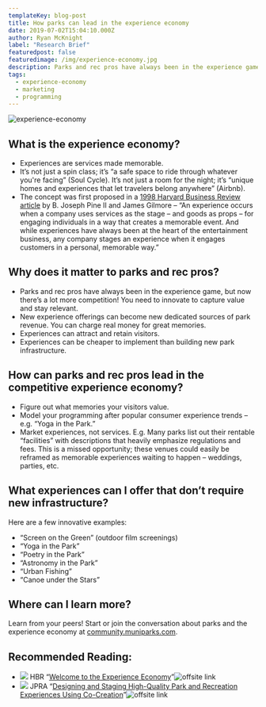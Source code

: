 ```yaml
---
templateKey: blog-post
title: How parks can lead in the experience economy
date: 2019-07-02T15:04:10.000Z
author: Ryan McKnight
label: "Research Brief"
featuredpost: false
featuredimage: /img/experience-economy.jpg
description: Parks and rec pros have always been in the experience game, but now there’s a lot more competition.
tags:
  - experience-economy
  - marketing
  - programming
---
```


![experience-economy](/img/experience-economy.jpg)

## What is the experience economy?

* Experiences are services made memorable.
* It’s not just a spin class; it’s “a safe space to ride through whatever you're facing” (Soul Cycle). It’s not just a room for the night; it’s “unique homes and experiences that let travelers belong anywhere” (Airbnb).
* The concept was first proposed in a <a href="https://hbr.org/1998/07/welcome-to-the-experience-economy">1998 Harvard Business Review article</a> by B. Joseph Pine II and James Gilmore – “An experience occurs when a company uses services as the stage – and goods as props – for engaging individuals in a way that creates a memorable event. And while experiences have always been at the heart of the entertainment business, any company stages an experience when it engages customers in a personal, memorable way.”

## Why does it matter to parks and rec pros?

* Parks and rec pros have always been in the experience game, but now there’s a lot more competition! You need to innovate to capture value and stay relevant.
* New experience offerings can become new dedicated sources of park revenue. You can charge real money for great memories.
* Experiences can attract and retain visitors.
* Experiences can be cheaper to implement than building new park infrastructure.

## How can parks and rec pros lead in the competitive experience economy?

* Figure out what memories your visitors value.
* Model your programming after popular consumer experience trends – e.g. “Yoga in the Park.”
* Market experiences, not services. E.g. Many parks list out their rentable “facilities” with descriptions that heavily emphasize regulations and fees. This is a missed opportunity; these venues could easily be reframed as memorable experiences waiting to happen – weddings, parties, etc.



## What experiences can I offer that don’t require new infrastructure?

Here are a few innovative examples:

* “Screen on the Green” (outdoor film screenings)
* “Yoga in the Park”
* “Poetry in the Park”
* “Astronomy in the Park”
* “Urban Fishing”
* “Canoe under the Stars”

## Where can I learn more?
Learn from your peers! Start or join the conversation about parks and the experience economy at <a href="https://community.muniparks.com/">community.muniparks.com</a>.

## Recommended Reading:
<ul class="sources">                            
	<li>
	    <span class="label label--soft">
	        <img src="https://www.google.com/s2/favicons?domain=https://hbr.org">
	        <span>HBR</span>
	    </span>
	    &ldquo;<a href="https://hbr.org/1998/07/welcome-to-the-experience-economy">Welcome to the Experience Economy</a>&rdquo;<img src="/img/offsite_black.png" class="off-site-link" alt="offsite link">
	</li>
	<li>
	    <span class="label label--soft">
        <img src="https://www.google.com/s2/favicons?domain=https://js.sagamorepub.com/jpra/"> 
    	<span>JPRA</span>   
	    </span>
	    &ldquo;<a href="https://js.sagamorepub.com/jpra/article/view/8818">Designing and Staging High-Quality Park and Recreation Experiences Using Co-Creation</a>&rdquo;<img src="/img/offsite_black.png" class="off-site-link" alt="offsite link">
	</li>                     
</ul>